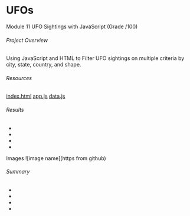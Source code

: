 # UFOs
Module 11 UFO Sightings with JavaScript (Grade /100)
###### Project Overview
Using JavaScript and HTML to Filter UFO sightings on multiple criteria by city, state, country, and shape.
###### Resources
[index.html](https://github.com/robyndook/UFOs/blob/814dcd0e5702adac790ff1a6674bccadaab5c0bc/static/index.html)
[app.js](https://github.com/robyndook/UFOs/blob/814dcd0e5702adac790ff1a6674bccadaab5c0bc/static/js/app.js)
[data.js](https://github.com/robyndook/UFOs/blob/814dcd0e5702adac790ff1a6674bccadaab5c0bc/static/js/data.js)
###### Results
-
-
-
-
Images ![image name](https from github)
###### Summary
-
-
-
-
<!--
1. []Overview of Project: Explain the purpose of this analysis.
Results: Describe to Dana how someone might use the new webpage by walking her through the process of using the search criteria. Use images of your webpage during the filtering process to support your explanation.
Summary: In a summary statement, describe one drawback of this new design and two recommendations for further development.
-->
